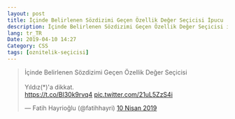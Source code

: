 ```yaml
---
layout: post
title: İçinde Belirlenen Sözdizimi Geçen Özellik Değer Seçicisi İpucu
description: İçinde Belirlenen Sözdizimi Geçen Özellik Değer Seçicisi ipucu
lang: tr_TR
Date: 2019-04-10 14:27
Category: CSS
tags: [oznitelik-seçicisi]
---
```


<blockquote class="twitter-tweet" data-lang="tr"><p lang="tr" dir="ltr">İçinde Belirlenen Sözdizimi Geçen Özellik Değer Seçicisi<br><br>Yıldız(*)&#39;a dikkat. <br> <a href="https://t.co/Bl30k9rvq4">https://t.co/Bl30k9rvq4</a> <a href="https://t.co/21uL5ZzS4i">pic.twitter.com/21uL5ZzS4i</a></p>&mdash; Fatih Hayrioğlu (@fatihhayri) <a href="https://twitter.com/fatihhayri/status/1115939458447290371?ref_src=twsrc%5Etfw">10 Nisan 2019</a></blockquote>
<script async src="https://platform.twitter.com/widgets.js" charset="utf-8"></script>